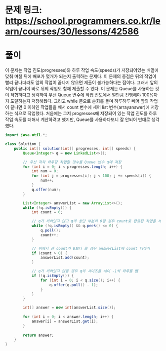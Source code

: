 # 문제 링크: https://school.programmers.co.kr/learn/courses/30/lessons/42586
# 풀이
이 문제는 작업 진도(progresses)와 하루 작업 속도(speeds)가 저장되어있는 배열에 맞춰 며칠 뒤에 배포가 몇개가 되는지 출력하는 문제다. 이 문제의 중점은 뒤의 작업이 빨리 끝나더라도 앞의 작업이 끝나지 않으면 제출이 불가능하다는 점이다. 그래서 앞의 작업이 끝나야 바로 뒤의 작업도 함께 제출할 수 있다. 이 문제는 Queue를 사용하는 것이 적합하다고 생각하여 우선 Queue 변수에 작업 진도에서 얼만큼 진행해야 100%까지 도달하는지 저장해뒀다. 그리고 while 문으로 순회를 돌며 하루하루 빼어 앞의 작업이 끝나면 0 이하인 작업들을 빼서 count 변수에 세어 list 변수(arrayanswer)에 저장하는 식으로 작업했다. 처음에는 그저 progresses에 저장되어 있는 작업 진도를 하루 작업 속도를 더해서 계산하려고 했지만, Queue를 사용하다보니 잘 안되어 반대로 생각했다.

```java
import java.util.*;

class Solution {
    public int[] solution(int[] progresses, int[] speeds) {
        Queue<Integer> q = new LinkedList<>();

        // 우선 각각 하루당 작업할 갯수를 Queue 변수 q에 저장
        for (int i = 0; i < progresses.length; i++) {
            int num = 0;
            for (int j = progresses[i]; j < 100; j += speeds[i]) {
                num++;
            }
            q.offer(num);
        }

        List<Integer> answerList = new ArrayList<>();
        while (!q.isEmpty()) {
            int count = 0;

            // q가 비어있지 않고 q의 상단 부분이 0일 경우 count로 완료된 작업을 세어 저장
            while (!q.isEmpty() && q.peek() <= 0) {
                q.poll();
                count++;
            }

            // 위에서 센 count가 0보다 클 경우 answerList에 count 더하기
            if (count > 0) {
                answerList.add(count);
            }

            // q가 비어있지 않을 경우 q의 사이즈를 세어 -1씩 하루를 뺌
            if (!q.isEmpty()) {
                for (int i = 0; i < q.size(); i++) {
                    q.offer(q.poll() - 1);
                }
            }
        }

        int[] answer = new int[answerList.size()];
        
        for (int i = 0; i < answer.length; i++) {
            answer[i] = answerList.get(i);
        }
        
        return answer;
    }
}
```
